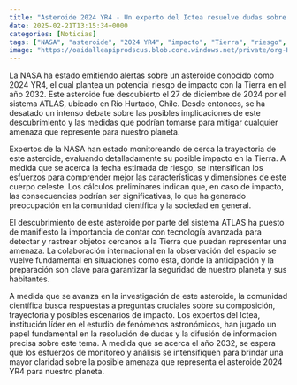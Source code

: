 ```yaml
---
title: "Asteroide 2024 YR4 - Un experto del Ictea resuelve dudas sobre su posible impacto en la Tierra en 2032"
date: 2025-02-21T13:15:34+0000
categories: [Noticias]
tags: ["NASA", "asteroide", "2024 YR4", "impacto", "Tierra", "riesgo", "sistema ATLAS", "trayectoria", "tecnología avanzada", "objetos cercanos", "colaboración internacional", "anticipación", "preparación", "seguridad", "habitantes", "investigación", "composición", "esc"]
image: "https://oaidalleapiprodscus.blob.core.windows.net/private/org-HKmKxpuNw3Y88lm4EBrIPq0n/user-ZwiCXOggLL8ZNNKE2g7rXFmV/img-6IbDPWVGNkSZryvXDmjphvP5.png?st=2025-02-21T12%3A15%3A34Z&se=2025-02-21T14%3A15%3A34Z&sp=r&sv=2024-08-04&sr=b&rscd=inline&rsct=image/png&skoid=d505667d-d6c1-4a0a-bac7-5c84a87759f8&sktid=a48cca56-e6da-484e-a814-9c849652bcb3&skt=2025-02-21T00%3A29%3A12Z&ske=2025-02-22T00%3A29%3A12Z&sks=b&skv=2024-08-04&sig=49QfW5E0EU1JJREcaCB6FokvxiOcbgNvPAGcpf0DGmI%3D"
---
```


La NASA ha estado emitiendo alertas sobre un asteroide conocido como 2024 YR4, el cual plantea un potencial riesgo de impacto con la Tierra en el año 2032. Este asteroide fue descubierto el 27 de diciembre de 2024 por el sistema ATLAS, ubicado en Río Hurtado, Chile. Desde entonces, se ha desatado un intenso debate sobre las posibles implicaciones de este descubrimiento y las medidas que podrían tomarse para mitigar cualquier amenaza que represente para nuestro planeta.

Expertos de la NASA han estado monitoreando de cerca la trayectoria de este asteroide, evaluando detalladamente su posible impacto en la Tierra. A medida que se acerca la fecha estimada de riesgo, se intensifican los esfuerzos para comprender mejor las características y dimensiones de este cuerpo celeste. Los cálculos preliminares indican que, en caso de impacto, las consecuencias podrían ser significativas, lo que ha generado preocupación en la comunidad científica y la sociedad en general.

El descubrimiento de este asteroide por parte del sistema ATLAS ha puesto de manifiesto la importancia de contar con tecnología avanzada para detectar y rastrear objetos cercanos a la Tierra que puedan representar una amenaza. La colaboración internacional en la observación del espacio se vuelve fundamental en situaciones como esta, donde la anticipación y la preparación son clave para garantizar la seguridad de nuestro planeta y sus habitantes.

A medida que se avanza en la investigación de este asteroide, la comunidad científica busca respuestas a preguntas cruciales sobre su composición, trayectoria y posibles escenarios de impacto. Los expertos del Ictea, institución líder en el estudio de fenómenos astronómicos, han jugado un papel fundamental en la resolución de dudas y la difusión de información precisa sobre este tema. A medida que se acerca el año 2032, se espera que los esfuerzos de monitoreo y análisis se intensifiquen para brindar una mayor claridad sobre la posible amenaza que representa el asteroide 2024 YR4 para nuestro planeta.
    